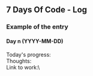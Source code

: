 ## 7 Days Of Code - Log

### Example of the entry
#### Day n (YYYY-MM-DD)
Today's progress:\
Thoughts:\
Link to work:\